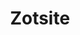 ---
title: Zotsite
icon: fas fa-database
order: 6
blank: true
redirect_to: https://booodaness.github.io/zotsite/
---